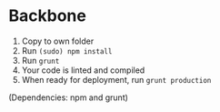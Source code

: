 # Backbone

1. Copy to own folder
2. Run `(sudo) npm install`
3. Run `grunt`
4. Your code is linted and compiled
5. When ready for deployment, run `grunt production`

(Dependencies: npm and grunt)
